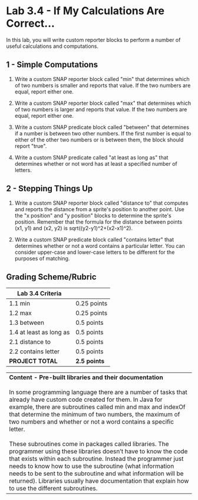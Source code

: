 <!--- REVISED -->
# Lab 3.4 - If My Calculations Are Correct...

In this lab, you will write custom reporter blocks to perform a number of useful calculations and computations.

## 1 - Simple Computations

1.  Write a custom SNAP reporter block called "min" that determines which of two numbers is smaller and reports that value.  If the two numbers are equal, report either one.

2.  Write a custom SNAP reporter block called "max" that determines which of two numbers is larger and reports that value.  If the two numbers are equal, report either one.

3.  Write a custom SNAP predicate block called "between" that determines if a number is between two other numbers.  If the first number is equal to either of the other two numbers or is between them, the block should report "true".

4.  Write a custom SNAP predicate called "at least as long as" that determines whether or not word has at least a specified number of letters.

## 2 - Stepping Things Up

1.  Write a custom SNAP reporter block called "distance to" that computes and reports the distance from a sprite's position to another point.  Use the "x position" and "y position" blocks to determine the sprite's position.  Remember that the formula for the distance between points (x1, y1) and (x2, y2) is sqrt((y2-y1)^2+(x2-x1)^2).

2.  Write a custom SNAP predicate block called "contains letter" that determines whether or not a word contains a particular letter.  You can consider upper-case and lower-case letters to be different for the purposes of matching.

## Grading Scheme/Rubric

| **Lab 3.4 Criteria**            |                |
| ------------------------------- | -------------- |
| 1.1 min                         | 0.25 points    |
| 1.2 max                         | 0.25 points    |
| 1.3 between                     | 0.5 points     |
| 1.4 at least as long as         | 0.5 points     |
| 2.1 distance to                 | 0.5 points     |
| 2.2 contains letter             | 0.5 points     |
| **PROJECT TOTAL**           | **2.5 points** |

<table>
<tr> 
<td>  
<strong>Content - Pre-built libraries and their documentation</strong></br><br>
In some programming language there are a number of tasks that already have custom code created for them. In Java for example, there are subroutines called min and max and indexOf that determine the minimum of two numbers, the maximum of two numbers and whether or not a word contains a specific letter.</br><br>
These subroutines come in packages called libraries. The programmer using these libraries doesn’t have to know the code that exists within each subroutine. Instead the programmer just needs to know how to use the subroutine (what information needs to be sent to the subroutine and what information will be returned). Libraries usually have documentation that explain how to use the different subroutines.
</td>
</tr>
</table>


